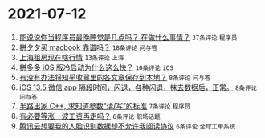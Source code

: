 # 2021-07-12

1. [能说说你当程序员最晚睡觉是几点吗？ 在做什么事情？](https://www.v2ex.com/t/788925) `37条评论` `程序员`
1. [拼夕夕买 macbook 靠谱吗？](https://www.v2ex.com/t/788920) `18条评论` `问与答`
1. [上海租房现在啥行情](https://www.v2ex.com/t/788921) `13条评论` `上海`
1. [拼多多 iOS 版冷启动为什么这么快？](https://www.v2ex.com/t/788942) `10条评论` `iOS`
1. [有没有办法将知乎收藏里的各文章保存到本地？](https://www.v2ex.com/t/788922) `8条评论` `问与答`
1. [iOS 13.5 微信 app 隔段时间，闪退，各种闪退，抹去数据后，正常。](https://www.v2ex.com/t/788919) `8条评论` `问与答`
1. [半路出家 C++, 求知道参数“读/写”的标准](https://www.v2ex.com/t/788934) `7条评论` `程序员`
1. [有必要等涨一波工资再走吗？](https://www.v2ex.com/t/788946) `6条评论` `职场话题`
1. [腾讯云想要我的人脸识别数据却不允许我阅读协议](https://www.v2ex.com/t/788931) `6条评论` `全球工单系统`
